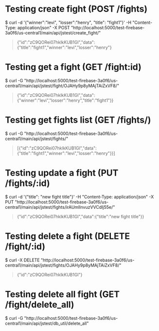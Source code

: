 # Testing create fight (POST /fights)
$ curl -d '{"winner":"levi", "losser":"henry", "title": "fight1"}' -H "Content-Type: application/json" -X POST "http://localhost:5000/test-firebase-3a0f6/us-central1/main/api/jstest/create_fight/"

> {"id":"zC9QORei07hklkKUB1Gl","data":{"title":"fight1","winner":"levi","losser":"henry"}

# Testing  get a fight (GET /fight:id)
$ curl -G "http://localhost:5000/test-firebase-3a0f6/us-central1/main/api/jstest/fight/OJAHy9p8yMAjTAiZxVF8/"

>{"id":"zC9QORei07hklkKUB1Gl","data":{"winner":"levi","losser":"henry","title":"fight1"}}


# Testing get fights list (GET /fights/)
$ curl -G "http://localhost:5000/test-firebase-3a0f6/us-central1/main/api/jstest/fights/"
> [{"id":"zC9QORei07hklkKUB1Gl","data":{"title":"fight1","winner":"levi","losser":"henry"}}]

# Testing update a fight (PUT /fights/:id)
$ curl -d '{"title": "new fight title"}' -H "Content-Type: application/json" -X PUT "http://localhost:5000/test-firebase-3a0f6/us-central1/main/api/jstest/fights/irAUmIlnvuzVVCdIj55e/"

> {"id":"zC9QORei07hklkKUB1Gl","data":{"title":"new fight title"}}

# Testing delete a fight (DELETE /fight/:id)
$ curl -X DELETE "http://localhost:5000/test-firebase-3a0f6/us-central1/main/api/jstest/fights/OJAHy9p8yMAjTAiZxVF8/"

> {"id":"zC9QORei07hklkKUB1Gl"}

# Testing delete all fight (GET /fight/delete_all)
$ curl -G "http://localhost:5000/test-firebase-3a0f6/us-central1/main/api/jstest/db_util/delete_all"
